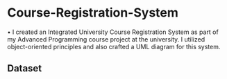 # Course-Registration-System

• I created an Integrated University Course Registration System as part of my Advanced Programming course project at
the university. I utilized object-oriented principles and also crafted a UML diagram for this system.

## Dataset
